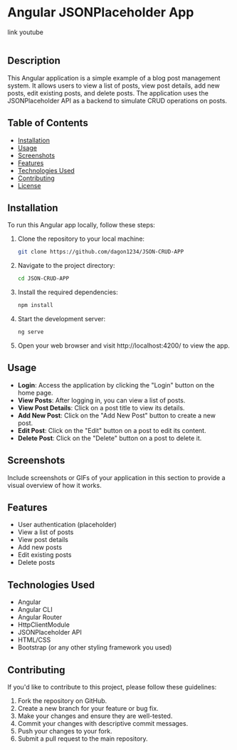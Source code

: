 # Angular JSONPlaceholder App

link youtube 
```bash

```
## Description

This Angular application is a simple example of a blog post management system. It allows users to view a list of posts, view post details, add new posts, edit existing posts, and delete posts. The application uses the JSONPlaceholder API as a backend to simulate CRUD operations on posts.

## Table of Contents

- [Installation](#installation)
- [Usage](#usage)
- [Screenshots](#screenshots)
- [Features](#features)
- [Technologies Used](#technologies-used)
- [Contributing](#contributing)
- [License](#license)

## Installation

To run this Angular app locally, follow these steps:

1. Clone the repository to your local machine:

   ```bash
   git clone https://github.com/dagon1234/JSON-CRUD-APP
   ```

2. Navigate to the project directory:

   ```bash
   cd JSON-CRUD-APP
   ```

3. Install the required dependencies:

   ```bash
   npm install
   ```

4. Start the development server:

   ```bash
   ng serve
   ```

5. Open your web browser and visit http://localhost:4200/ to view the app.

## Usage

- **Login**: Access the application by clicking the "Login" button on the home page.
- **View Posts**: After logging in, you can view a list of posts.
- **View Post Details**: Click on a post title to view its details.
- **Add New Post**: Click on the "Add New Post" button to create a new post.
- **Edit Post**: Click on the "Edit" button on a post to edit its content.
- **Delete Post**: Click on the "Delete" button on a post to delete it.

## Screenshots

Include screenshots or GIFs of your application in this section to provide a visual overview of how it works.

## Features

- User authentication (placeholder)
- View a list of posts
- View post details
- Add new posts
- Edit existing posts
- Delete posts

## Technologies Used

- Angular
- Angular CLI
- Angular Router
- HttpClientModule
- JSONPlaceholder API
- HTML/CSS
- Bootstrap (or any other styling framework you used)

## Contributing

If you'd like to contribute to this project, please follow these guidelines:

1. Fork the repository on GitHub.
2. Create a new branch for your feature or bug fix.
3. Make your changes and ensure they are well-tested.
4. Commit your changes with descriptive commit messages.
5. Push your changes to your fork.
6. Submit a pull request to the main repository.
